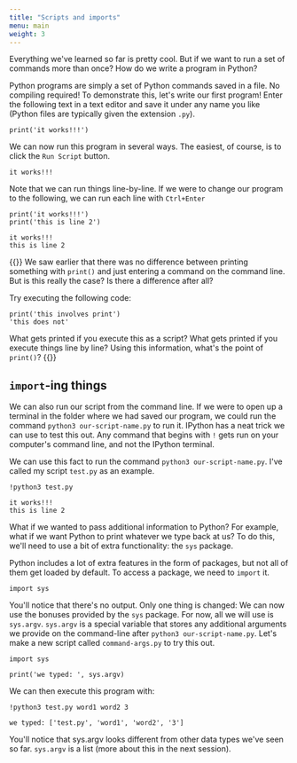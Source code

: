 ```yaml
---
title: "Scripts and imports"
menu: main
weight: 3
---
```


Everything we've learned so far is pretty cool. 
But if we want to run a set of commands more than once?
How do we write a program in Python?

Python programs are simply a set of Python commands saved in a file.
No compiling required!
To demonstrate this, let's write our first program! 
Enter the following text in a text editor and save it under any name you like 
(Python files are typically given the extension `.py`).

```
print('it works!!!')
```

We can now run this program in several ways.
The easiest, of course, is to click the `Run Script` button.

```
it works!!!
```

Note that we can run things line-by-line.
If we were to change our program to the following, we can run each line with `Ctrl+Enter`

```
print('it works!!!')
print('this is line 2')
```
```
it works!!!
this is line 2
```

{{<admonition title="What's the point of print()?">}}
We saw earlier that there was no difference between printing something with `print()`
and just entering a command on the command line.
But is this really the case?
Is there a difference after all?

Try executing the following code:

```
print('this involves print')
'this does not'
```

What gets printed if you execute this as a script?
What gets printed if you execute things line by line?
Using this information, what's the point of `print()`?
{{</admonition>}}

## `import`-ing things

We can also run our script from the command line. 
If we were to open up a terminal in the folder where we had saved our program, 
we could run the command `python3 our-script-name.py` to run it.
IPython has a neat trick we can use to test this out.
Any command that begins with `!` gets run on your computer's command line,
and not the IPython terminal.

We can use this fact to run the command `python3 our-script-name.py`.
I've called my script `test.py` as an example.

```
!python3 test.py
```
```
it works!!!
this is line 2
```

What if we wanted to pass additional information to Python?
For example, what if we want Python to print whatever we type back at us?
To do this, we'll need to use a bit of extra functionality:
the `sys` package.

Python includes a lot of extra features in the form of packages, 
but not all of them get loaded by default.
To access a package, we need to `import` it.

```
import sys
```

You'll notice that there's no output.
Only one thing is changed:
We can now use the bonuses provided by the `sys` package.
For now, all we will use is `sys.argv`.
`sys.argv` is a special variable 
that stores any additional arguments we provide on the command-line
after `python3 our-script-name.py`.
Let's make a new script called `command-args.py` to try this out.

```
import sys

print('we typed: ', sys.argv)
```

We can then execute this program with:
```
!python3 test.py word1 word2 3
```
```
we typed: ['test.py', 'word1', 'word2', '3']
```

You'll notice that sys.argv looks different from other data types we've seen so far.
`sys.argv` is a list (more about this in the next session).


